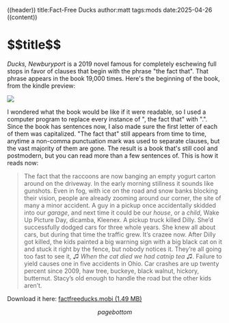 ((header))
title:Fact-Free Ducks
author:matt
tags:mods
date:2025-04-26
((content))
<h1 id="pagetitle">$$title$$</h1>

*Ducks, Newburyport* is a 2019 novel famous for completely eschewing full stops in favor of clauses that begin with the phrase "the fact that". That phrase appears in the book 19,000 times. Here's the beginning of the book, from the kindle preview:

![](/files/duckspreview.jpg)

I wondered what the book would be like if it were readable, so I used a computer program to replace every instance of ", the fact that" with ".". Since the book has sentences now, I also made sure the first letter of each of them was capitalized. "The fact that" still appears from time to time, anytime a non-comma punctuation mark was used to separate clauses, but the vast majority of them are gone. The result is a book that's still cool and postmodern, but you can read more than a few sentences of. This is how it reads now:

>The fact that the raccoons are now banging an empty yogurt carton around on the driveway. In the early morning stillness it sounds like gunshots. Even in fog, with ice on the road and snow banks blocking their vision, people are already zooming around our corner, the site of many a minor accident. A guy in a pickup once accidentally skidded into our *garage*, and next time it could be our *house*, or a *child*, Wake Up Picture Day, dicamba, Kleenex. A pickup truck killed Dilly. She’d successfully dodged cars for three whole years. She knew all about cars, but during that time the traffic grew. It’s crazee now. After Dilly got killed, the kids painted a big warning sign with a big black cat on it and stuck it right by the fence, but nobody notices it. They’re all going too fast to see it, ♫ *When the cat died we had catnip tea* ♫. Failure to yield causes one in five accidents in Ohio. Car crashes are up twenty percent since 2009, haw tree, buckeye, black walnut, hickory, butternut. Stacy’s old enough to handle the road but the other kids aren’t.

Download it here: [factfreeducks.mobi (1.49 MB)](https://drive.google.com/uc?export=download&id=1YOqAPhQRmAny1gId7xKDn1jh8AWFDlLU)

$$pagebottom$$